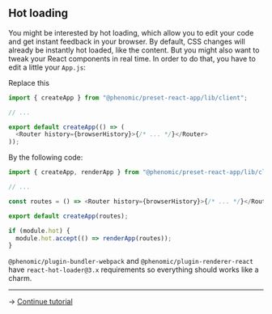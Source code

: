 ## Hot loading

You might be interested by hot loading, which allow you to edit your code and
get instant feedback in your browser.
By default, CSS changes will already be instantly hot loaded, like the content.
But you might also want to tweak your React components in real time.
In order to do that, you have to edit a little your `App.js`:

Replace this

```js
import { createApp } from "@phenomic/preset-react-app/lib/client";

// ...

export default createApp(() => (
  <Router history={browserHistory}>{/* ... */}</Router>
));
```

By the following code:

```js
import { createApp, renderApp } from "@phenomic/preset-react-app/lib/client";

// ...

const routes = () => <Router history={browserHistory}>{/* ... */}</Router>;

export default createApp(routes);

if (module.hot) {
  module.hot.accept(() => renderApp(routes));
}
```

``@phenomic/plugin-bundler-webpack`` and ``@phenomic/plugin-renderer-react`` have
``react-hot-loader@3.x`` requirements so everything should works like a charm.

---

→ [Continue tutorial](9.md)
